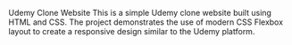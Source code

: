 Udemy Clone Website
This is a simple Udemy clone website built using HTML and CSS. The project demonstrates the use of modern CSS Flexbox layout to create a responsive design similar to the Udemy platform.
